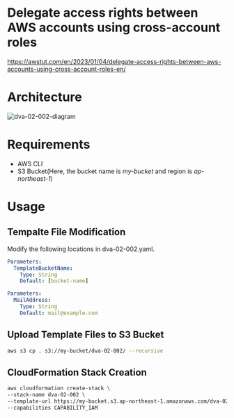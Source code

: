 # Delegate access rights between AWS accounts using cross-account roles

https://awstut.com/en/2023/01/04/delegate-access-rights-between-aws-accounts-using-cross-account-roles-en/

# Architecture

![dva-02-002-diagram](https://user-images.githubusercontent.com/84276199/210528646-a1db235e-0faf-4083-840b-e94c043aa486.png)

# Requirements

* AWS CLI
* S3 Bucket(Here, the bucket name is *my-bucket* and region is *ap-northeast-1*)

# Usage

## Tempalte File Modification

Modify the following locations in dva-02-002.yaml.

```yaml
Parameters:
  TemplateBucketName:
    Type: String
    Default: [bucket-name]
```

```yaml
Parameters:
  MailAddress:
    Type: String
    Default: mail@example.com
```

## Upload  Template Files to S3 Bucket

```bash
aws s3 cp . s3://my-bucket/dva-02-002/ --recursive
```

## CloudFormation Stack Creation

```bash
aws cloudformation create-stack \
--stack-name dva-02-002 \
--template-url https://my-bucket.s3.ap-northeast-1.amazonaws.com/dva-02-002/dva-02-002.yaml \
--capabilities CAPABILITY_IAM
```
